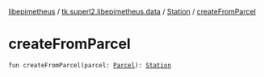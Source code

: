 [libepimetheus](../../index.md) / [tk.superl2.libepimetheus.data](../index.md) / [Station](index.md) / [createFromParcel](./create-from-parcel.md)

# createFromParcel

`fun createFromParcel(parcel: `[`Parcel`](https://developer.android.com/reference/android/os/Parcel.html)`): `[`Station`](index.md)